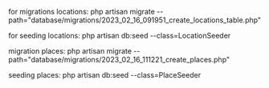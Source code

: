 for migrations locations:
php artisan migrate --path="database/migrations/2023_02_16_091951_create_locations_table.php"

for seeding locations:
php artisan db:seed --class=LocationSeeder

migration places:
php artisan migrate --path="database/migrations/2023_02_16_111221_create_places.php"

seeding places:
php artisan db:seed --class=PlaceSeeder
